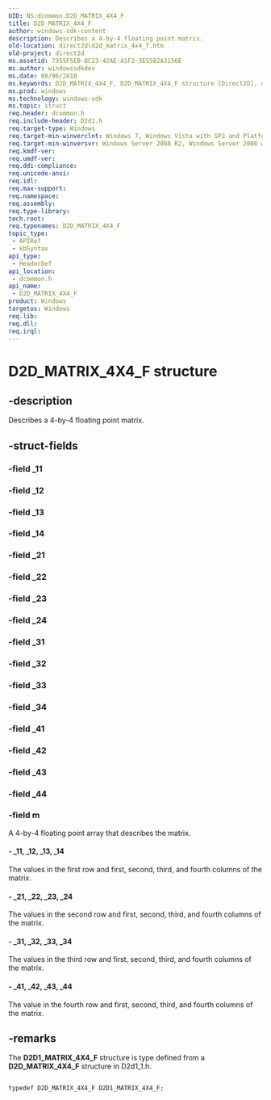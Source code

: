 ```yaml
---
UID: NS:dcommon.D2D_MATRIX_4X4_F
title: D2D_MATRIX_4X4_F
author: windows-sdk-content
description: Describes a 4-by-4 floating point matrix.
old-location: direct2d\d2d_matrix_4x4_f.htm
old-project: direct2d
ms.assetid: 7355F5EB-BC23-42AE-A1F2-3E5582A3156E
ms.author: windowssdkdev
ms.date: 08/06/2018
ms.keywords: D2D_MATRIX_4X4_F, D2D_MATRIX_4X4_F structure [Direct2D], dcommon/D2D_MATRIX_4X4_F, direct2d.d2d_matrix_4x4_f
ms.prod: windows
ms.technology: windows-sdk
ms.topic: struct
req.header: dcommon.h
req.include-header: D2d1.h
req.target-type: Windows
req.target-min-winverclnt: Windows 7, Windows Vista with SP2 and Platform Update for Windows Vista [desktop apps \| UWP apps]
req.target-min-winversvr: Windows Server 2008 R2, Windows Server 2008 with SP2 and Platform Update for Windows Server 2008 [desktop apps \| UWP apps]
req.kmdf-ver: 
req.umdf-ver: 
req.ddi-compliance: 
req.unicode-ansi: 
req.idl: 
req.max-support: 
req.namespace: 
req.assembly: 
req.type-library: 
tech.root: 
req.typenames: D2D_MATRIX_4X4_F
topic_type:
 - APIRef
 - kbSyntax
api_type:
 - HeaderDef
api_location:
 - dcommon.h
api_name:
 - D2D_MATRIX_4X4_F
product: Windows
targetos: Windows
req.lib: 
req.dll: 
req.irql: 
---
```


# D2D_MATRIX_4X4_F structure


## -description


Describes a 4-by-4 floating point matrix.


## -struct-fields




### -field _11

 


### -field _12

 


### -field _13

 


### -field _14

 


### -field _21

 


### -field _22

 


### -field _23

 


### -field _24

 


### -field _31

 


### -field _32

 


### -field _33

 


### -field _34

 


### -field _41

 


### -field _42

 


### -field _43

 


### -field _44

 


### -field m

A 4-by-4 floating point array that describes the matrix.


#### - _11, _12, _13, _14

 The values in the first row and first, second, third, and fourth columns of the matrix.


#### - _21, _22, _23, _24

The values in the second row  and first, second, third, and fourth columns of the matrix.


#### - _31, _32, _33, _34

The values in the third row  and first, second, third, and fourth columns of the matrix.


#### - _41, _42, _43, _44

The value in the fourth row  and first, second, third, and fourth columns of the matrix.


## -remarks



The <b>D2D1_MATRIX_4X4_F</b> structure is type defined from a <b>D2D_MATRIX_4X4_F</b> structure in D2d1_1.h.

<pre class="syntax" xml:space="preserve"><code>
typedef D2D_MATRIX_4X4_F D2D1_MATRIX_4X4_F;
</code></pre>


